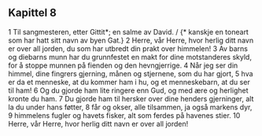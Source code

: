 ## Kapittel 8

1 Til sangmesteren, etter Gittit*; en salme av David. / {* kanskje en toneart som har hatt sitt navn av byen Gat.}
2 Herre, vår Herre, hvor herlig ditt navn er over all jorden, du som har utbredt din prakt over himmelen!
3 Av barns og diebarns munn har du grunnfestet en makt for dine motstanderes skyld, for å stoppe munnen på fienden og den hevngjerrige.
4 Når jeg ser din himmel, dine fingrers gjerning, månen og stjernene, som du har gjort,
5 hva er da et menneske, at du kommer ham i hu, og et menneskebarn, at du ser til ham!
6 Og du gjorde ham lite ringere enn Gud, og med ære og herlighet kronte du ham.
7 Du gjorde ham til hersker over dine henders gjerninger, alt la du under hans føtter,
8 får og okser, alle tilsammen, ja også markens dyr,
9 himmelens fugler og havets fisker, alt som ferdes på havenes stier.
10 Herre, vår Herre, hvor herlig ditt navn er over all jorden!
